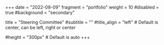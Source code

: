 +++
date = "2022-08-09"
fragment = "portfolio"
weight = 10
#disabled = true
#background = "secondary"

title = "Steering Committee"
#subtitle = ""
#title_align = "left" # Default is center, can be left, right or center

#height = "300px" # Default is auto
+++